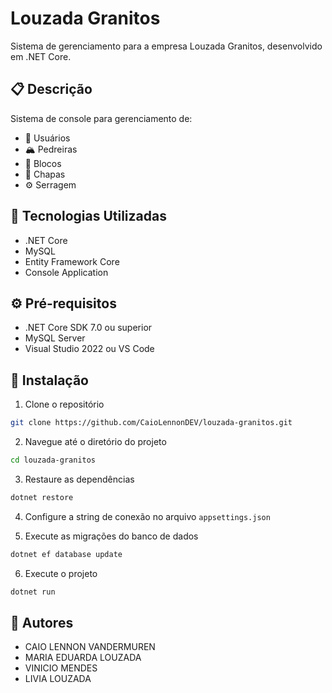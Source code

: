 # Louzada Granitos

Sistema de gerenciamento para a empresa Louzada Granitos, desenvolvido em .NET Core.

## 📋 Descrição

Sistema de console para gerenciamento de:
- 👥 Usuários
- 🏔️ Pedreiras
- 🗿 Blocos
- 📏 Chapas
- ⚙️ Serragem

## 🚀 Tecnologias Utilizadas

- .NET Core
- MySQL
- Entity Framework Core
- Console Application

## ⚙️ Pré-requisitos

- .NET Core SDK 7.0 ou superior
- MySQL Server
- Visual Studio 2022 ou VS Code

## 🔧 Instalação

1. Clone o repositório
```bash
git clone https://github.com/CaioLennonDEV/louzada-granitos.git
```

2. Navegue até o diretório do projeto
```bash
cd louzada-granitos
```

3. Restaure as dependências
```bash
dotnet restore
```

4. Configure a string de conexão no arquivo `appsettings.json`

5. Execute as migrações do banco de dados
```bash
dotnet ef database update
```

6. Execute o projeto
```bash
dotnet run
```

## 👥 Autores

- CAIO LENNON VANDERMUREN 
- MARIA EDUARDA LOUZADA
- VINICIO MENDES
- LIVIA LOUZADA

